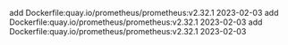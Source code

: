 add Dockerfile:quay.io/prometheus/prometheus:v2.32.1 2023-02-03
add Dockerfile:quay.io/prometheus/prometheus:v2.32.1 2023-02-03
add Dockerfile:quay.io/prometheus/prometheus:v2.32.1 2023-02-03

